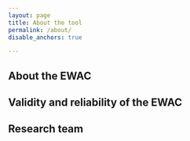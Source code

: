 ```yaml
---
layout: page
title: About the tool
permalink: /about/
disable_anchors: true

---
```


## About the EWAC

## Validity and reliability of the EWAC

## Research team